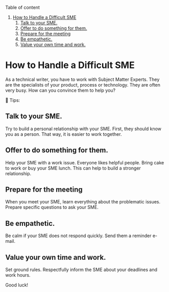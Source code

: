 
<!-- Here comes the TOC -->
Table of content

1. [How to Handle a Difficult SME](#how-to-handle-a-difficult-sme)
   1. [Talk to your SME.](#talk-to-your-sme)
   2. [Offer to do something for them.](#offer-to-do-something-for-them)
   3. [Prepare for the meeting](#prepare-for-the-meeting)
   4. [Be empathetic.](#be-empathetic)
   5. [Value your own time and work.](#value-your-own-time-and-work)



# How to Handle a Difficult SME

As a technical writer, you have to work with Subject Matter Experts. They are the specialists of your product, process or technology. They are often very busy. How can you convince them to help you?

:blue_book: Tips:
## Talk to your SME. 
Try to build a personal relationship with your SME. First, they should know you as a person. That way, it is easier to work together.
## Offer to do something for them. 
Help your SME with a work issue. Everyone likes helpful people. Bring cake to work or buy your SME lunch. This can help to build a stronger relationship. 
## Prepare for the meeting
When you meet your SME, learn everything about the problematic issues. Prepare specific questions to ask your SME. 
## Be empathetic.
Be calm if your SME does not respond quickly. Send them a reminder e-mail.
## Value your own time and work.
Set ground rules. Respectfully inform the SME about your deadlines and work hours.

Good luck!